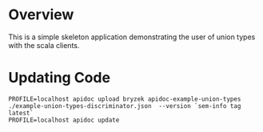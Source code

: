 Overview
========
This is a simple skeleton application demonstrating the user of union
types with the scala clients.


Updating Code
=============

    PROFILE=localhost apidoc upload bryzek apidoc-example-union-types ./example-union-types-discriminator.json  --version `sem-info tag latest`
    PROFILE=localhost apidoc update
